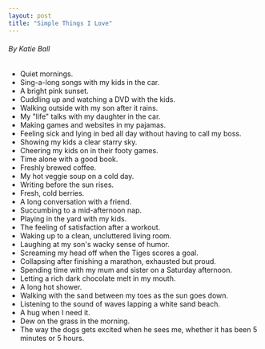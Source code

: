 ```yaml
---
layout: post
title: "Simple Things I Love"
---
```


###### By Katie Ball

* Quiet mornings.
* Sing-a-long songs with my kids in the car.
* A bright pink sunset.
* Cuddling up and watching a DVD with the kids.
* Walking outside with my son after it rains.
* My "life" talks with my daughter in the car.
* Making games and websites in my pajamas.
* Feeling sick and lying in bed all day without having to call my boss.
* Showing my kids a clear starry sky.
* Cheering my kids on in their footy games.
* Time alone with a good book.
* Freshly brewed coffee.
* My hot veggie soup on a cold day.
* Writing before the sun rises.
* Fresh, cold berries.
* A long conversation with a friend.
* Succumbing to a mid-afternoon nap.
* Playing in the yard with my kids.
* The feeling of satisfaction after a workout.
* Waking up to a clean, uncluttered living room.
* Laughing at my son's wacky sense of humor.
* Screaming my head off when the Tiges scores a goal.
* Collapsing after finishing a marathon, exhausted but proud.
* Spending time with my mum and sister on a Saturday afternoon.
* Letting a rich dark chocolate melt in my mouth.
* A long hot shower.
* Walking with the sand between my toes as the sun goes down.
* Listening to the sound of waves lapping a white sand beach.
* A hug when I need it.
* Dew on the grass in the morning.
* The way the dogs gets excited when he sees me, whether it has been 5 minutes or 5 hours.



